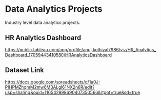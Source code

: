 # Data Analytics Projects
Industry level data analytics projects.

## HR Analytics Dashboard
https://public.tableau.com/app/profile/anuj.kothiyal7986/viz/HR_Analytics_Dashboard_17059443410580/HRAnalyticsDashboard


## Dataset Link
https://docs.google.com/spreadsheets/d/1a0J-PlHPMZhqmM2mw6M3ALgI61NX2n6R/edit?usp=sharing&ouid=116542998690407350566&rtpof=true&sd=true
